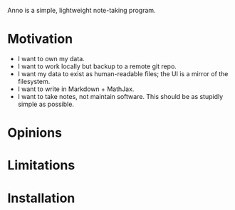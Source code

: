 Anno is a simple, lightweight note-taking program.


# Motivation

- I want to own my data.
- I want to work locally but backup to a remote git repo.
- I want my data to exist as human-readable files; the UI is a mirror of the filesystem.
- I want to write in Markdown + MathJax.
- I want to take notes, not maintain software. This should be as stupidly simple as possible.

# Opinions

# Limitations

# Installation
